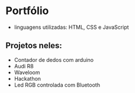 # Portfólio
* linguagens utilizadas: HTML, CSS e JavaScript
## Projetos neles:
* Contador de dedos com arduino
* Audi R8
* Waveloom
* Hackathon
* Led RGB controlada com Bluetooth
